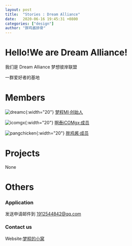 ```yaml
---
layout: post
title:  "Stories : Dream Alliance"
date:   2020-06-16 19:45:31 +0800
categories: ["design"]
author: "胖鸡酱排骨"
---
```


# Hello!We are Dream Alliance!

我们是 Dream Alliance 梦想彼岸联盟

一群爱好者的基地

# Members

![dreamc](https://dream-alliance.gitee.io/img/members/dreamc.JPG){:width="20"} [梦程MI·创始人](https://www.dreamcstudio.cn/)

![icomgx](https://dream-alliance.gitee.io/img/members/icomgx.JPG){:width="20"} [啊泰iCOMgx·成员](https://icomgx.cn/)

![pangchicken](https://dream-alliance.gitee.io/img/members/pangchicken.JPG){:width="20"} [胖鸡酱·成员](https://panzhifei.xyz/)

# Projects

None

# Others

### Application

发送申请邮件到 1912544842@qq.com

### Contact us

Website:[梦程的小窝](https://www.dreamcstudio.cn)
